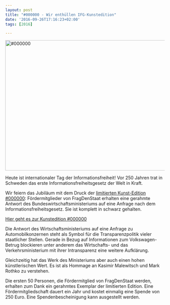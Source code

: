 ```yaml
---
layout: post
title: "#000000 - Wir enthüllen IFG-Kunstedition"
date: '2016-09-26T17:16:23+02:00'
tags: [2016]

---
```

<a href="https://netzpolitik.org/wp-upload/2016/09/000000.jpg"><img src="https://netzpolitik.org/wp-upload/2016/09/000000-730x411.jpg" alt="#000000" width="730" height="411" class="aligncenter size-large wp-image-134036" /></a>

Heute ist internationaler Tag der Informationsfreiheit! Vor 250 Jahren trat in Schweden das erste Informationsfreiheitsgesetz der Welt in Kraft.

Wir feiern das Jubiläum mit dem Druck der <a href="http://000000.limited/">limitierten Kunst-Edition #000000</a>: Fördermitglieder von FragDenStaat erhalten eine gerahmte Antwort des Bundeswirtschaftsministeriums auf eine Anfrage nach dem Informationsfreiheitsgesetz. Sie ist komplett in schwarz gehalten.

<a href="http://000000.limited/">Hier geht es zur Kunstedition #000000</a>

Die Antwort des Wirtschaftsministeriums auf eine Anfrage zu Automobilkonzernen steht als Symbol für die Transparenzpolitik vieler staatlicher Stellen. Gerade in Bezug auf Informationen zum Volkswagen-Betrug blockieren unter anderem das Wirtschafts- und das Verkehrsministerium mit ihrer Intransparenz eine weitere Aufklärung.

Gleichzeitig hat das Werk des Ministeriums aber auch einen hohen künstlerischen Wert. Es ist als Hommage an Kasimir Malewitsch und Mark Rothko zu verstehen.

Die ersten 50 Personen, die Fördermitglied von FragDenStaat werden, erhalten zum Dank ein gerahmtes Exemplar der limitierten Edition. Eine Fördermitgliedschaft dauert ein Jahr und kostet einmalig eine Spende von 250 Euro. Eine Spendenbescheinigung kann ausgestellt werden.
